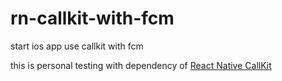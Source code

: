 # rn-callkit-with-fcm
 start ios app use callkit with fcm 

this is personal testing with dependency of [React Native CallKit](https://github.com/ianlin/react-native-callkit#readme)
